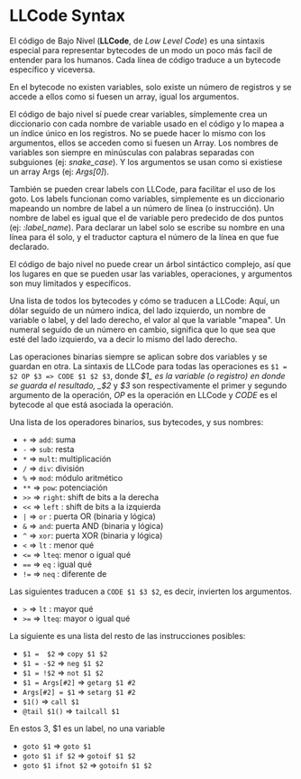 # LLCode Syntax

El código de Bajo Nivel (__LLCode__, de _Low Level Code_) es una sintaxis
especial para representar bytecodes de un modo un poco más facil de entender
para los humanos. Cada línea de código traduce a un bytecode específico
y viceversa.

En el bytecode no existen variables, solo existe un número de registros y se
accede a ellos como si fuesen un array, igual los argumentos.

El código de bajo nivel sí puede crear variables, símplemente crea un
diccionario con cada nombre de variable usado en el código y lo mapea a un
índice único en los registros. No se puede hacer lo mismo con los argumentos,
ellos se acceden como si fuesen un Array. Los nombres de variables son siempre
en minúsculas con palabras separadas con subguiones (ej: *snake_case*). Y los
argumentos se usan como si existiese un array Args (ej: *Args[0]*).

También se pueden crear labels con LLCode, para facilitar el uso de los goto.
Los labels funcionan como variables, simplemente es un diccionario mapeando
un nombre de label a un número de línea (o instrucción). Un nombre de label
es igual que el de variable pero predecido de dos puntos (ej: *:label_name*).
Para declarar un label solo se escribe su nombre en una línea para él solo,
y el traductor captura el número de la línea en que fue declarado.

El código de bajo nivel no puede crear un árbol sintáctico complejo, así que
los lugares en que se pueden usar las variables, operaciones, y argumentos
son muy limitados y específicos.

Una lista de todos los bytecodes y cómo se traducen a LLCode:
Aquí, un dólar seguido de un número indica, del lado izquierdo, un nombre de
variable o label, y del lado derecho, el valor al que la variable "mapea".
Un numeral seguido de un número en cambio, significa que lo que sea que esté
del lado izquierdo, va a decir lo mismo del lado derecho.

Las operaciones binarias siempre se aplican sobre dos variables y se guardan
en otra. La sintaxis de LLCode para todas las operaciones es
`$1 = $2 OP $3 => CODE $1 $2 $3`, donde _$1_ es la variable (o registro) en
donde se guarda el resultado, _$2_ y _$3_ son  respectivamente el primer y
segundo argumento de la operación, _OP_ es la operación en LLCode y _CODE_
es el bytecode al que está asociada la operación.

Una lista de los operadores binarios, sus bytecodes, y sus nombres:

* `+` => `add`: suma
* `-` => `sub`: resta
* `*` => `mult`: multiplicación
* `/` => `div`: división
* `%` => `mod`: módulo aritmético
* `**` => `pow`: potenciación
* `>>` => `right`: shift de bits a la derecha
* `<<` => `left` : shift de bits a la izquierda
* `|` => `or` : puerta OR  (binaria y lógica)
* `&` => `and`: puerta AND (binaria y lógica)
* `^` => `xor`: puerta XOR (binaria y lógica)
* `<`  => `lt`  : menor qué
* `<=` => `lteq`: menor o igual qué
* `==` => `eq`  : igual qué
* `!=` => `neq` : diferente de

Las siguientes traducen a `CODE $1 $3 $2`, es decir, invierten los argumentos.

* `>`  => `lt`  : mayor qué
* `>=` => `lteq`: mayor o igual qué

La siguiente es una lista del resto de las instrucciones posibles:

* `$1 =  $2` => `copy $1 $2`
* `$1 = -$2` => `neg $1 $2`
* `$1 = !$2` => `not $1 $2`
* `$1 = Args[#2]` => `getarg $1 #2`
* `Args[#2] = $1` => `setarg $1 #2`
* `$1()` => `call $1`
* `@tail $1()` => `tailcall $1`

En estos 3, $1 es un label, no una variable

* `goto $1` => `goto $1`
* `goto $1 if $2` => `gotoif $1 $2`
* `goto $1 ifnot $2` => `gotoifn $1 $2`


